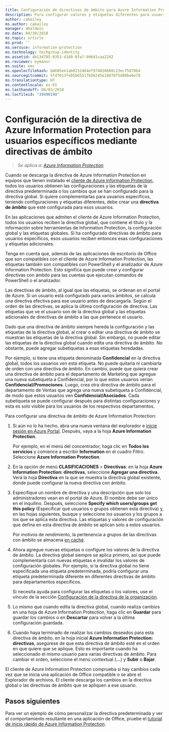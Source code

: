 ```yaml
---
title: Configuración de directivas de ámbito para Azure Information Protection
description: Para configurar valores y etiquetas diferentes para usuarios específicos, debe configurar una directiva de ámbito para Azure Information Protection.
author: cabailey
ms.author: cabailey
manager: mbaldwin
ms.date: 04/30/2018
ms.topic: article
ms.prod: ''
ms.service: information-protection
ms.technology: techgroup-identity
ms.assetid: 4b134785-0353-4109-8fa7-096d1caa2242
ms.reviewer: eymanor
ms.suite: ems
ms.openlocfilehash: b8605ee1ab0232464ef974020660c23ecf5d70b4
ms.sourcegitcommit: 5fdf013fe05b65517b56245e1807875d80be6e70
ms.translationtype: HT
ms.contentlocale: es-ES
ms.lasthandoff: 08/03/2018
ms.locfileid: "39490198"
---
```

# <a name="how-to-configure-the-azure-information-protection-policy-for-specific-users-by-using-scoped-policies"></a>Configuración de la directiva de Azure Information Protection para usuarios específicos mediante directivas de ámbito

>*Se aplica a: [Azure Information Protection](https://azure.microsoft.com/pricing/details/information-protection)*

Cuando se descarga la directiva de Azure Information Protection en equipos que tienen instalado el [cliente de Azure Information Protection](https://www.microsoft.com/en-us/download/details.aspx?id=53018), todos los usuarios obtienen las configuraciones y las etiquetas de la directiva predeterminada o los cambios que se han configurado para la directiva global. Si quiere complementarlas para usuarios específicos, teniendo configuraciones y etiquetas diferentes, debe crear una **directiva de ámbito** que esté configurada para esos usuarios.

En las aplicaciones que admiten el cliente de Azure Information Protection, todos los usuarios reciben la directiva global, que contiene el título y la información sobre herramientas de Information Protection, la configuración global y las etiquetas globales. Si ha configurado directivas de ámbito para usuarios específicos, esos usuarios reciben entonces esas configuraciones y etiquetas adicionales. 

Tenga en cuenta que, además de las aplicaciones de escritorio de Office que son compatibles con el cliente de Azure Information Protection, las etiquetas también son compatibles con PowerShell y el analizador de Azure Information Protection. Esto significa que puede crear y configurar directivas con ámbito para las cuentas que ejecutan comandos de PowerShell o el analizador. 

Las directivas de ámbito, al igual que las etiquetas, se ordenan en el portal de Azure. Si un usuario está configurado para varios ámbitos, se calcula una directiva efectiva para ese usuario antes de descargarla. Según el orden de las directivas, se aplica la última configuración de directiva. Las etiquetas que ve el usuario son de la directiva global y las etiquetas adicionales de directivas de ámbito a las que pertenece el usuario.

Dado que una directiva de ámbito siempre hereda la configuración y las etiquetas de la directiva global, al crear o editar una directiva de ámbito se muestran las etiquetas de la directiva global. Sin embargo, no puede editar las etiquetas de la directiva global cuando edita una directiva de ámbito. No obstante, puede agregar subetiquetas a esas etiquetas heredadas.

Por ejemplo, si tiene una etiqueta denominada **Confidencial** en la directiva global, todos los usuarios ven esta etiqueta. No puede quitarla ni cambiarla de orden con una directiva de ámbito. En cambio, puede que quiera crear una directiva de ámbito para el departamento de Marketing que agregue una nueva subetiqueta a Confidencial, por lo que estos usuarios verían **Confidencial/Promociones**. Luego, crea otra directiva de ámbito para el departamento de Ventas que agrega una nueva subetiqueta a Confidencial, de modo que estos usuarios ven **Confidencial/Asociados**. Cada subetiqueta se puede configurar después para distintas configuraciones y esta es solo visible para los usuarios de los respectivos departamentos.

Para configurar una directiva de ámbito de Azure Information Protection:

1. Si aún no lo ha hecho, abra una nueva ventana del explorador e [inicie sesión en Azure Portal](configure-policy.md#signing-in-to-the-azure-portal). Después, vaya a la hoja **Azure Information Protection**.

    Por ejemplo, en el menú del concentrador, haga clic en **Todos los servicios** y comience a escribir **Information** en el cuadro Filtro. Seleccione **Azure Information Protection**.

2. En la opción de menú **CLASIFICACIONES** > **Directivas**: en la hoja **Azure Information Protection: directivas**, seleccione **Agregar una directiva**. Verá la hoja **Directiva** en la que se muestra la directiva global existente, donde puede configurar la nueva directiva con ámbito.

3. Especifique un nombre de directiva y una descripción que solo los administradores vean en el portal de Azure. El nombre debe ser único en el inquilino. Después, seleccione **Specify which users/groups get this policy** (Especificar qué usuarios o grupos obtienen esta directiva) y, en las hojas siguientes, busque y seleccione los usuarios y los grupos a los que se aplica esta directiva. Las etiquetas y valores de configuración que defina en esta directiva de ámbito se aplican solo a estos usuarios.
    
    Por motivos de rendimiento, la pertenencia a grupos de las directivas con ámbito se almacena [en caché](prepare.md#group-membership-caching-by-azure-information-protection).

4. Ahora agregue nuevas etiquetas o configure los valores de la directiva de ámbito. La directiva global siempre se aplica primero, así que puede complementarla con nuevas etiquetas e invalidar los valores de configuración globales. Por ejemplo, si la directiva global no tiene especificada una etiqueta predeterminada, podría configurar una etiqueta predeterminada diferente en diferentes directivas de ámbito para departamentos específicos.

    Si necesita ayuda para configurar las etiquetas o los valores, use el vínculo de la sección [Configuración de la directiva de la organización](configure-policy.md#configuring-your-organizations-policy).

6. Lo mismo que cuando edita la directiva global, cuando realiza cambios en una hoja de Azure Information Protection, haga clic en **Guardar** para guardar los cambios o en **Descartar** para volver a la última configuración guardada. 

7. Cuando haya terminado de realizar los cambios deseados para esta directiva de ámbito, en la hoja inicial **Azure Information Protection: directivas**, asegúrese de que esta directiva de ámbito esté en el orden en que quiere que se aplique. Esto es importante cuando ha seleccionado el mismo usuario para varias directivas de ámbito. Para cambiar el orden, seleccione el menú contextual (**…**) y **Subir** o **Bajar**. 

El cliente de Azure Information Protection comprueba si hay cambios cada vez que se inicia una aplicación de Office compatible o se abre el Explorador de archivos. El cliente descarga los cambios en la directiva global o las directivas de ámbito que se apliquen a ese usuario.

## <a name="next-steps"></a>Pasos siguientes

Para ver un ejemplo de cómo personalizar la directiva predeterminada y ver el comportamiento resultante en una aplicación de Office, pruebe el [tutorial de inicio rápido de Azure Information Protection](infoprotect-quick-start-tutorial.md).

